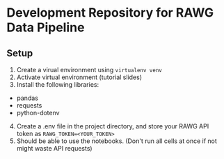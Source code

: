 # Development Repository for RAWG Data Pipeline

## Setup

1. Create a virual environment using ```virtualenv venv```
2. Activate virtual environment (tutorial slides)
3. Install the following libraries:
- pandas
- requests
- python-dotenv
4. Create a .env file in the project directory, and store your RAWG API token as ```RAWG_TOKEN=<YOUR_TOKEN>```
5. Should be able to use the notebooks. (Don't run all cells at once if not might waste API requests)